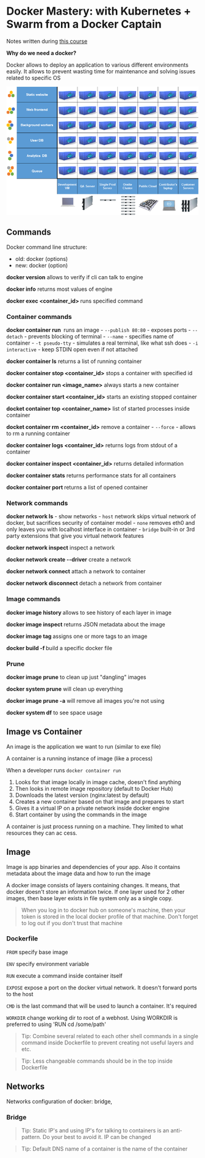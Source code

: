 # Docker Mastery: with Kubernetes + Swarm from a Docker Captain

Notes written during [this course](https://www.udemy.com/course/docker-mastery/)

**Why do we need a docker?**

Docker allows to deploy an application to various different environments easily. It allows to prevent wasting time for maintenance and solving issues related to specific OS

![The matrix from hell](./images/the-matrix-from-hell.png)

## Commands

Docker command line structure:
- old: docker <command> (options)
- new: docker <command> <sub-command> (option)

**docker version** allows to verify if cli can talk to engine

**docker info** returns most values of engine

**docker exec <container_id> <command>** runs specified command

### Container commands

**docker container run <image>** runs an image
    - `--publish 80:80` - exposes ports
    - `--detach` - prevents blocking of terminal
    - `--name` - specifies name of container
    - `-t pseudo-tty` - simulates a real terminal, like what ssh does
    - `-i interactive` - keep STDIN open even if not attached

**docker container ls** returns a list of running container

**docker container stop <container_id>** stops a container with specified id

**docker container run <image_name>** always starts a new container

**docker container start <container_id>** starts an existing stopped container

**docket container top <container_name>** list of started processes inside container

**docket container rm <container_id>** remove a container
    - `--force` - allows to rm a running container

**docker container logs <container_id>** returns logs from stdout of a container

**docker container inspect <container_id>** returns detailed information 

**docker container stats** returns performance stats for all containers

**docker container port <container>** returns a list of opened container 

### Network commands

**docker network ls** - show networks
    - `host` network skips virtual network of docker, but sacrifices security of container model
    - `none` removes eth0 and only leaves you with localhost interface in container
    - `bridge` built-in or 3rd party extensions that give you virtual network features

**docker network inspect** inspect a network

**docker network create --driver** create a network

**docker network connect** attach a network to container

**docker network disconnect** detach a network from container

### Image commands

**docker image history <image-tag>** allows to see history of each layer in image

**docker image inspect <image-tag>** returns JSON metadata about the image

**docker image tag <source-image-tag> <target-image-tag>** assigns one or more tags to an image

**docker build -f <dockerfile-path>** build a specific docker file

### Prune

**docker image prune** to clean up just "dangling" images

**docker system prune** will clean up everything

**docker image prune -a** will remove all images you're not using

**docker system df** to see space usage

## Image vs Container

An image is the application we want to run (similar to exe file)

A container is a running instance of image (like a process)

When a developer runs `docker container run`

1. Looks for that image locally in image cache, doesn't find anything
1. Then looks in remote image repository (default to Docker Hub)
1. Downloads the latest version (nginx:latest by default)
1. Creates a new container based on that image and prepares to start
1. Gives it a virtual IP on a private network inside docker engine
1. Start container by using the commands in the image

A container is just process running on a machine. They limited to what resources they can ac cess.

## Image

Image is app binaries and dependencies of your app. Also it contains metadata about the image data and how to run the image 

A docker image consists of layers containing changes. It means, that docker doesn't store an information twice. If one layer used for 2 other images, then base layer exists in file system only as a single copy.

> When you log in to docker hub on someone's machine, then your token is stored in the local docker profile of that machine. Don't forget to log out if you don't trust that machine

### Dockerfile

`FROM` specify base image

`ENV` specify environment variable

`RUN` execute a command inside container itself

`EXPOSE` expose a port on the docker virtual network. It doesn't forward ports to the host

`CMD` is the last command that will be used to launch a container. It's   required

`WORKDIR` change working dir to root of a webhost. Using WORKDIR is preferred to using 'RUN cd /some/path'

> Tip: Combine several related to each other shell commands in a single command inside Dockerfile to prevent creating not useful layers and etc.

> Tip: Less changeable commands should be in the top inside Dockerfile

## Networks

Networks configuration of docker: bridge, 

### Bridge


> Tip: Static IP's and using IP's for talking to containers is an anti-pattern. Do your best to avoid it. IP can be changed

> Tip: Default DNS name of a container is the name of the container
